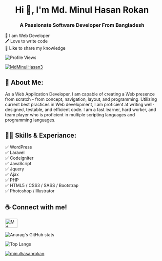 <h1 align="center">Hi 👋, I'm Md. Minul Hasan Rokan</h1>
<h3 align="center">A Passionate Software Developer From Bangladesh</h3>

👑 I am Web Developer <br>
🖊️ Love to write code <br>
🎤 Like to share my knowledge <br>

<p align="left"> <img src="https://komarev.com/ghpvc/?username=minulhasanrokan&label=Profile%20views&color=0e75b6&style=flat" alt="Profile Views" /> </p>

<p align="left"> <a href="https://twitter.com/MdMinulHasan3" target="blank"><img src="https://img.shields.io/twitter/follow/MdMinulHasan3?logo=twitter&style=for-the-badge" alt="MdMinulHasan3" /></a> </p>
<h2 align="left">🚀 About Me:</h2>

As a Web Application Developer, I am capable of creating a Web presence from scratch - from concept, navigation, layout, and programming. Utilizing current best practices in Web development, I am proficient at writing well-designed, testable, and efficient code. I am a fast learner, hard worker, and team player who is proficient in multiple scripting languages and programming languages.

<h2 align="left">👨‍💻 Skills & Experiance:</h2>
✅ WordPress <br>
✅ Laravel <br>
✅ Codeigniter <br>
✅ JavaScript <br>
✅ Jquery <br>
✅ Ajax <br>
✅ PHP <br>
✅ HTML5 / CSS3 / SASS / Bootstrap <br>
✅ Photoshop / Illustrator <br>

<h2>☕ Connect with me!</h2>
<a href="https://fb.com/minulhasanrokan.cse" target="blank"><img align="center" src="https://raw.githubusercontent.com/rahuldkjain/github-profile-readme-generator/master/src/images/icons/Social/facebook.svg" alt="Md. Minul Hasan Rokan" height="30" width="40" /></a>

![Anurag's GitHub stats](https://github-readme-stats.vercel.app/api?username=minulhasanrokan&theme=tokyonight)

![Top Langs](https://github-readme-stats.vercel.app/api/top-langs/?username=minulhasanrokan&theme=tokyonight)


<p align="left"> <a href="https://github.com/ryo-ma/github-profile-trophy"><img src="https://github-profile-trophy.vercel.app/?username=minulhasanrokan" alt="minulhasanrokan" /></a> </p>
